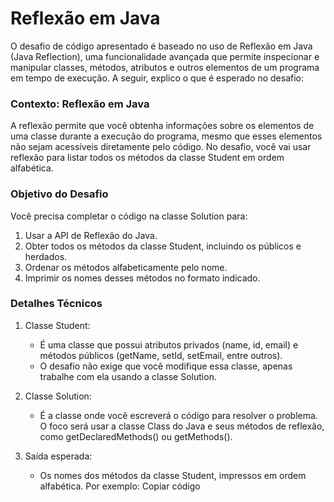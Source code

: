# Reflexão em Java

O desafio de código apresentado é baseado no uso de Reflexão em Java (Java Reflection), uma funcionalidade avançada que permite inspecionar e manipular classes, métodos, atributos e outros elementos de um programa em tempo de execução. A seguir, explico o que é esperado no desafio:

### Contexto: Reflexão em Java
A reflexão permite que você obtenha informações sobre os elementos de uma classe durante a execução do programa, mesmo que esses elementos não sejam acessíveis diretamente pelo código. No desafio, você vai usar reflexão para listar todos os métodos da classe Student em ordem alfabética.

### Objetivo do Desafio
Você precisa completar o código na classe Solution para:
1. Usar a API de Reflexão do Java.
2. Obter todos os métodos da classe Student, incluindo os públicos e herdados.
3. Ordenar os métodos alfabeticamente pelo nome.
4. Imprimir os nomes desses métodos no formato indicado.

### Detalhes Técnicos
1. Classe Student:
   * É uma classe que possui atributos privados (name, id, email) e métodos públicos (getName, setId, setEmail, entre outros).
   * O desafio não exige que você modifique essa classe, apenas trabalhe com ela usando a classe Solution.
  
2. Classe Solution:
   * É a classe onde você escreverá o código para resolver o problema. O foco será usar a classe Class do Java e seus métodos de reflexão, como getDeclaredMethods() ou getMethods().
  
3. Saída esperada:
   * Os nomes dos métodos da classe Student, impressos em ordem alfabética. Por exemplo:
Copiar código

